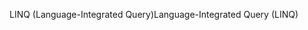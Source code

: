 <span data-ttu-id="24b69-101">LINQ (Language-Integrated Query)</span><span class="sxs-lookup"><span data-stu-id="24b69-101">Language-Integrated Query (LINQ)</span></span>